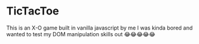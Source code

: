 # TicTacToe
This is an X-O game built in vanilla javascript by me  I was kinda bored and wanted to test my DOM manipulation skills out   😂😂😂😂😂
